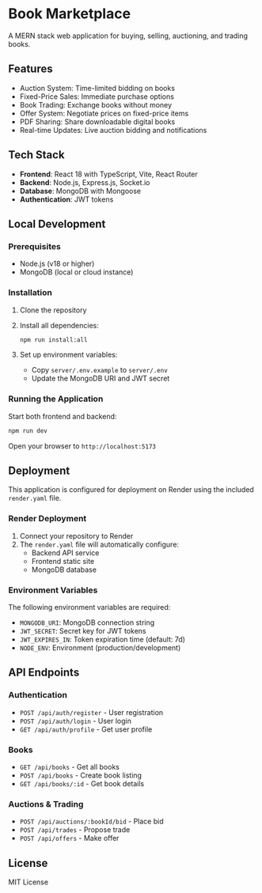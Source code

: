 # Book Marketplace

A MERN stack web application for buying, selling, auctioning, and trading books.

## Features

- Auction System: Time-limited bidding on books
- Fixed-Price Sales: Immediate purchase options
- Book Trading: Exchange books without money
- Offer System: Negotiate prices on fixed-price items
- PDF Sharing: Share downloadable digital books
- Real-time Updates: Live auction bidding and notifications

## Tech Stack

- **Frontend**: React 18 with TypeScript, Vite, React Router
- **Backend**: Node.js, Express.js, Socket.io
- **Database**: MongoDB with Mongoose
- **Authentication**: JWT tokens

## Local Development

### Prerequisites

- Node.js (v18 or higher)
- MongoDB (local or cloud instance)

### Installation

1. Clone the repository
2. Install all dependencies:
   ```bash
   npm run install:all
   ```

3. Set up environment variables:
   - Copy `server/.env.example` to `server/.env`
   - Update the MongoDB URI and JWT secret

### Running the Application

Start both frontend and backend:
```bash
npm run dev
```

Open your browser to `http://localhost:5173`

## Deployment

This application is configured for deployment on Render using the included `render.yaml` file.

### Render Deployment

1. Connect your repository to Render
2. The `render.yaml` file will automatically configure:
   - Backend API service
   - Frontend static site
   - MongoDB database

### Environment Variables

The following environment variables are required:
- `MONGODB_URI`: MongoDB connection string
- `JWT_SECRET`: Secret key for JWT tokens
- `JWT_EXPIRES_IN`: Token expiration time (default: 7d)
- `NODE_ENV`: Environment (production/development)

## API Endpoints

### Authentication
- `POST /api/auth/register` - User registration
- `POST /api/auth/login` - User login
- `GET /api/auth/profile` - Get user profile

### Books
- `GET /api/books` - Get all books
- `POST /api/books` - Create book listing
- `GET /api/books/:id` - Get book details

### Auctions & Trading
- `POST /api/auctions/:bookId/bid` - Place bid
- `POST /api/trades` - Propose trade
- `POST /api/offers` - Make offer

## License

MIT License